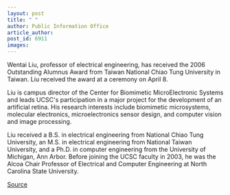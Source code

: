 ```yaml
---
layout: post
title: " "
author: Public Information Office
article_author: 
post_id: 6911
images:
---
```


<a name="content" id="content"></a>
<p>
  Wentai Liu, professor of electrical engineering, has received the 2006 Outstanding Alumnus Award from Taiwan National Chiao Tung University in Taiwan. Liu received the award at a ceremony on April 8.
</p>
<p>
  Liu is campus director of the Center for Biomimetic MicroElectronic Systems and leads UCSC's participation in a major project for the development of an artificial retina. His research interests include biomimetic microsystems, molecular electronics, microelectronics sensor design, and computer vision and image processing.
</p>
<p>
  Liu received a B.S. in electrical engineering from National Chiao Tung University, an M.S. in electrical engineering from National Taiwan University, and a Ph.D. in computer engineering from the University of Michigan, Ann Arbor. Before joining the UCSC faculty in 2003, he was the Alcoa Chair Professor of Electrical and Computer Engineering at North Carolina State University.
</p>
<p><a href="http://www1.ucsc.edu/currents/05-06/04-24/liu.asp" title="Permalink to liu">Source</a></p>
